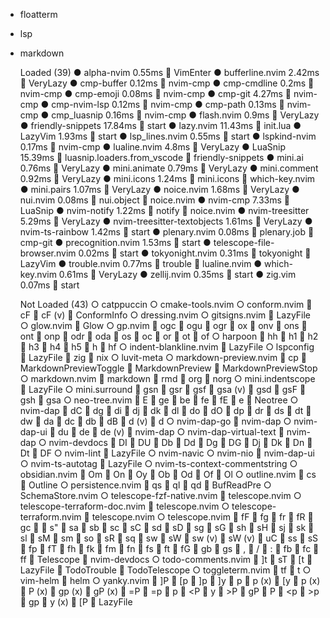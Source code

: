 - floatterm
- lsp
- markdown

  Loaded (39)
    ● alpha-nvim 0.55ms  VimEnter
    ● bufferline.nvim 2.42ms  VeryLazy
    ● cmp-buffer 0.12ms  nvim-cmp
    ● cmp-cmdline 0.2ms  nvim-cmp
    ● cmp-emoji 0.08ms  nvim-cmp
    ● cmp-git 4.27ms  nvim-cmp
    ● cmp-nvim-lsp 0.12ms  nvim-cmp
    ● cmp-path 0.13ms  nvim-cmp
    ● cmp_luasnip 0.16ms  nvim-cmp
    ● flash.nvim 0.9ms  VeryLazy
    ● friendly-snippets 17.84ms  start
    ● lazy.nvim 11.43ms  init.lua
    ● LazyVim 1.93ms  start
    ● lsp_lines.nvim 0.55ms  start
    ● lspkind-nvim 0.17ms  nvim-cmp
    ● lualine.nvim 4.8ms  VeryLazy
    ● LuaSnip 15.39ms 󰢱 luasnip.loaders.from_vscode  friendly-snippets
    ● mini.ai 0.76ms  VeryLazy
    ● mini.animate 0.79ms  VeryLazy
    ● mini.comment 0.92ms  VeryLazy
    ● mini.icons 1.24ms 󰢱 mini.icons  which-key.nvim
    ● mini.pairs 1.07ms  VeryLazy
    ● noice.nvim 1.68ms  VeryLazy
    ● nui.nvim 0.08ms 󰢱 nui.object  noice.nvim
    ● nvim-cmp 7.33ms  LuaSnip
    ● nvim-notify 1.22ms 󰢱 notify  noice.nvim
    ● nvim-treesitter 5.29ms  VeryLazy
    ● nvim-treesitter-textobjects 1.61ms  VeryLazy
    ● nvim-ts-rainbow 1.42ms  start
    ● plenary.nvim 0.08ms 󰢱 plenary.job  cmp-git
    ● precognition.nvim 1.53ms  start
    ● telescope-file-browser.nvim 0.02ms  start
    ● tokyonight.nvim 0.31ms 󰢱 tokyonight  LazyVim
    ● trouble.nvim 0.77ms 󰢱 trouble  lualine.nvim
    ● which-key.nvim 0.61ms  VeryLazy
    ● zellij.nvim 0.35ms  start
    ● zig.vim 0.07ms  start

  Not Loaded (43)
    ○ catppuccin 
    ○ cmake-tools.nvim 
    ○ conform.nvim  <leader>cF  <leader>cF (v)  ConformInfo 
    ○ dressing.nvim 
    ○ gitsigns.nvim  LazyFile 
    ○ glow.nvim  Glow 
    ○ gp.nvim  <leader>ogc  <leader>ogu  <leader>ogr  <leader>ox  <leader>onv  <leader>ons  <leader>ont  <leader>onp  <leader>odr  <leader>oda  <leader>os  <leader>oc  <leader>or  <leader>ot  <leader>of 
    ○ harpoon  <leader>hh  <leader>h1  <leader>h2  <leader>h3  <leader>h4  <leader>h5  <leader>h  <leader>hf 
    ○ indent-blankline.nvim  LazyFile 
    ○ lspconfig  LazyFile  zig  nix 
    ○ luvit-meta 
    ○ markdown-preview.nvim  <leader>cp  MarkdownPreviewToggle  MarkdownPreview  MarkdownPreviewStop 
    ○ markdown.nvim  markdown  rmd  org  norg 
    ○ mini.indentscope  LazyFile 
    ○ mini.surround  gsn  gsr  gsf  gsa (v)  gsd  gsF  gsh  gsa 
    ○ neo-tree.nvim  <leader>E  <leader>ge  <leader>be  <leader>fe  <leader>fE  <leader>e  Neotree 
    ○ nvim-dap  <leader>dC  <leader>dg  <leader>di  <leader>dj  <leader>dk  <leader>dl  <leader>do  <leader>dO  <leader>dp  <leader>dr  <leader>ds  <leader>dt  <leader>dw  <leader>da  <leader>dc  <leader>db  <leader>dB  <leader>d (v)  <leader>d 
    ○ nvim-dap-go  nvim-dap 
    ○ nvim-dap-ui  <leader>du  <leader>de  <leader>de (v)  nvim-dap 
    ○ nvim-dap-virtual-text  nvim-dap 
    ○ nvim-devdocs  <leader>DI  <leader>DU  <leader>Db  <leader>Dd  <leader>Dg  <leader>DG  <leader>Dj  <leader>Dk  <leader>Dn  <leader>Dt  <leader>DF 
    ○ nvim-lint  LazyFile 
    ○ nvim-navic 
    ○ nvim-nio  nvim-dap-ui 
    ○ nvim-ts-autotag  LazyFile 
    ○ nvim-ts-context-commentstring 
    ○ obsidian.nvim  <leader>Om  <leader>On  <leader>Oy  <leader>Ob  <leader>Od  <leader>Of  <leader>Ol 
    ○ outline.nvim  <leader>cs  Outline 
    ○ persistence.nvim  <leader>qs  <leader>ql  <leader>qd  BufReadPre 
    ○ SchemaStore.nvim 
    ○ telescope-fzf-native.nvim  telescope.nvim 
    ○ telescope-terraform-doc.nvim  telescope.nvim 
    ○ telescope-terraform.nvim  telescope.nvim 
    ○ telescope.nvim  <leader>fF  <leader>fg  <leader>fr  <leader>fR  <leader>gc  <leader><space>  <leader>s"  <leader>sa  <leader>sb  <leader>sc  <leader>sC  <leader>sd  <leader>sD  <leader>sg  <leader>sG  <leader>sh  <leader>sH  <leader>sj  <leader>sk  <leader>sl  <leader>sM  <leader>sm  <leader>so  <leader>sR  <leader>sq  <leader>sw  <leader>sW  <leader>sw (v)  <leader>sW (v)  <leader>uC  <leader>ss  <leader>sS  <leader>fp  <leader>fT  <leader>fh  <leader>fk  <leader>fm  <leader>fn  <leader>fs  <leader>ft  <leader>fG  <leader>gb  <leader>gs  <leader>,  <leader>/  <leader>:  <leader>fb  <leader>fc  <leader>ff  Telescope  nvim-devdocs 
    ○ todo-comments.nvim  ]t  <leader>sT  [t  LazyFile  TodoTrouble  TodoTelescope 
    ○ toggleterm.nvim  <leader>tf  <leader>t 
    ○ vim-helm  helm 
    ○ yanky.nvim  ]P  [p  ]p  ]y  <leader>p  <leader>p (x)  [y  p (x)  P (x)  gp (x)  gP (x)  =P  =p  p  <P  y  >P  gP  P  <p  >p  gp  y (x)  [P  LazyFile 

